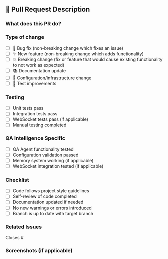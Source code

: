 ## 🎯 Pull Request Description

### What does this PR do?
<!-- Brief description of changes -->

### Type of change
- [ ] 🐛 Bug fix (non-breaking change which fixes an issue)
- [ ] ✨ New feature (non-breaking change which adds functionality)
- [ ] 💥 Breaking change (fix or feature that would cause existing functionality to not work as expected)
- [ ] 📚 Documentation update
- [ ] 🔧 Configuration/infrastructure change
- [ ] 🧪 Test improvements

### Testing
- [ ] Unit tests pass
- [ ] Integration tests pass
- [ ] WebSocket tests pass (if applicable)
- [ ] Manual testing completed

### QA Intelligence Specific
- [ ] QA Agent functionality tested
- [ ] Configuration validation passed
- [ ] Memory system working (if applicable)
- [ ] WebSocket integration tested (if applicable)

### Checklist
- [ ] Code follows project style guidelines
- [ ] Self-review of code completed
- [ ] Documentation updated if needed
- [ ] No new warnings or errors introduced
- [ ] Branch is up to date with target branch

### Related Issues
<!-- Link any related issues -->
Closes #

### Screenshots (if applicable)
<!-- Add screenshots to help explain your changes -->

